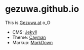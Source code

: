 # gezuwa.github.io
This is [Gezuwa.at](https://www.gezuwa.at/) o_O

- CMS: [Jekyll](https://jekyllrb.com/)
- Theme: [Cayman](https://pages-themes.github.io/cayman/)
- Markup: [MarkDown](https://github.github.com/gfm/) 
